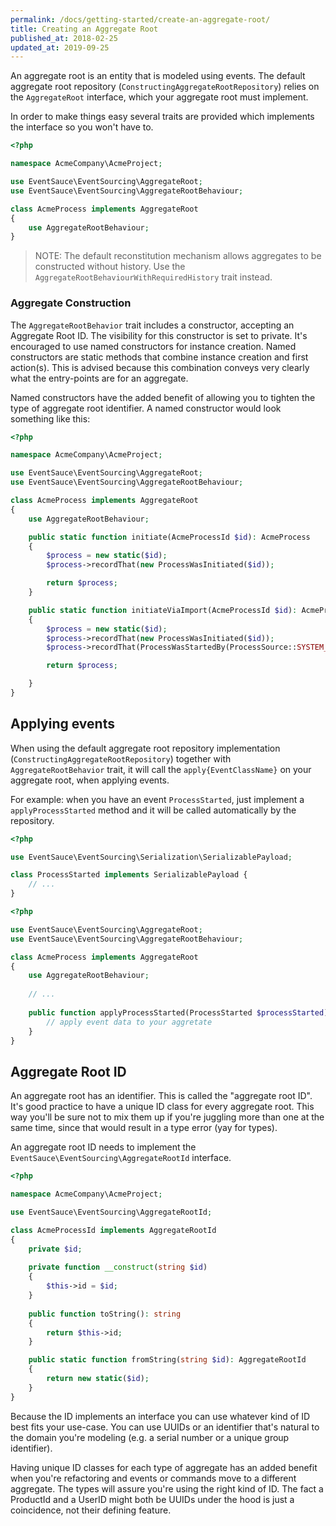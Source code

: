 ```yaml
---
permalink: /docs/getting-started/create-an-aggregate-root/
title: Creating an Aggregate Root
published_at: 2018-02-25
updated_at: 2019-09-25
---
```


An aggregate root is an entity that is modeled using events. The default
aggregate root repository (`ConstructingAggregateRootRepository`) relies
on the `AggregateRoot` interface, which your aggregate root must implement.

In order to make things easy several traits are provided which implements
the interface so you won't have to.

```php
<?php

namespace AcmeCompany\AcmeProject;

use EventSauce\EventSourcing\AggregateRoot;
use EventSauce\EventSourcing\AggregateRootBehaviour;

class AcmeProcess implements AggregateRoot
{
    use AggregateRootBehaviour;
}
```

> NOTE: The default reconstitution mechanism allows aggregates to be
> constructed without history. Use the `AggregateRootBehaviourWithRequiredHistory` trait instead.


### Aggregate Construction

The `AggregateRootBehavior` trait includes a constructor, accepting an Aggregate
Root ID. The visibility for this constructor is set to private. It's encouraged
to use named constructors for instance creation. Named constructors are static
methods that combine instance creation and first action(s). This is advised because
this combination conveys very clearly what the entry-points are for an aggregate.

Named constructors have the added benefit of allowing you to tighten the type of
aggregate root identifier. A named constructor would look something like this:

```php
<?php

namespace AcmeCompany\AcmeProject;

use EventSauce\EventSourcing\AggregateRoot;
use EventSauce\EventSourcing\AggregateRootBehaviour;

class AcmeProcess implements AggregateRoot
{
    use AggregateRootBehaviour;

    public static function initiate(AcmeProcessId $id): AcmeProcess
    {
        $process = new static($id);
        $process->recordThat(new ProcessWasInitiated($id));

        return $process;
    }

    public static function initiateViaImport(AcmeProcessId $id): AcmeProcess
    {
        $process = new static($id);
        $process->recordThat(new ProcessWasInitiated($id));
        $process->recordThat(ProcessWasStartedBy(ProcessSource::SYSTEM_IMPORT));

        return $process;

    }
}
```

## Applying events

When using the default aggregate root repository implementation (`ConstructingAggregateRootRepository`) together with `AggregateRootBehavior` trait,
it will call the `apply{EventClassName}` on your aggregate root, when applying events. 

For example: when you have an event `ProcessStarted`, just implement a `applyProcessStarted` method and it will be called automatically by the repository.

```php
<?php 

use EventSauce\EventSourcing\Serialization\SerializablePayload;

class ProcessStarted implements SerializablePayload {
    // ...
}
```

```php
<?php

use EventSauce\EventSourcing\AggregateRoot;
use EventSauce\EventSourcing\AggregateRootBehaviour;

class AcmeProcess implements AggregateRoot
{
    use AggregateRootBehaviour;
    
    // ...
    
    public function applyProcessStarted(ProcessStarted $processStarted) {
        // apply event data to your aggretate 
    }
}
```

## Aggregate Root ID

An aggregate root has an identifier. This is called the "aggregate root ID".
It's good practice to have a unique ID class for every aggregate root. This
way you'll be sure not to mix them up if you're juggling more than one at the same
time, since that would result in a type error (yay for types).

An aggregate root ID needs to implement the `EventSauce\EventSourcing\AggregateRootId`
interface.

```php
<?php

namespace AcmeCompany\AcmeProject;

use EventSauce\EventSourcing\AggregateRootId;

class AcmeProcessId implements AggregateRootId
{
    private $id;
    
    private function __construct(string $id)
    {
        $this->id = $id;
    }
    
    public function toString(): string
    {
        return $this->id;
    }

    public static function fromString(string $id): AggregateRootId
    {
        return new static($id);
    }
}
```

Because the ID implements an interface you can use whatever kind of ID
best fits your use-case. You can use UUIDs or an identifier that's
natural to the domain you're modeling (e.g. a serial number or a unique
group identifier).

Having unique ID classes for each type of aggregate has an added benefit
when you're refactoring and events or commands move to a different aggregate. The 
types will assure you're using the right kind of ID. The fact a ProductId
and a UserID might both be UUIDs under the hood is just a coincidence,
not their defining feature.
